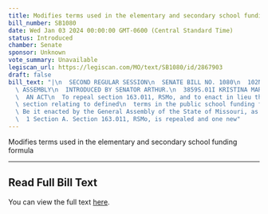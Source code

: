 ```yaml
---
title: Modifies terms used in the elementary and secondary school funding formula
bill_number: SB1080
date: Wed Jan 03 2024 00:00:00 GMT-0600 (Central Standard Time)
status: Introduced
chamber: Senate
sponsor: Unknown
vote_summary: Unavailable
legiscan_url: https://legiscan.com/MO/text/SB1080/id/2867903
draft: false
bill_text: "|\n  SECOND REGULAR SESSION\n  SENATE BILL NO. 1080\n  102ND GENERA L\
  \ ASSEMBLY\n  INTRODUCED BY SENATOR ARTHUR.\n  3859S.01I KRISTINA MARTIN, Secretary\n\
  \  AN ACT\n  To repeal section 163.011, RSMo, and to enact in lieu thereof one new\
  \ section relating to defined\n  terms in the public school funding formula.\n \
  \ Be it enacted by the General Assembly of the State of Missouri, as follows:\n\
  \  1 Section A. Section 163.011, RSMo, is repealed and one new"
---
```

Modifies terms used in the elementary and secondary school funding formula

---

## Read Full Bill Text

You can view the full text [here](https://legiscan.com/MO/text/SB1080/id/2867903).
